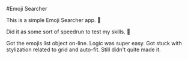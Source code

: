 #Emoji Searcher

This is a simple Emoji Searcher app. 🤣

Did it as some sort of speedrun to test my skills. 💨

Got the emojis list object on-line.
Logic was super easy.
Got stuck with stylization related to grid and auto-fit. Still didn't quite made it.

